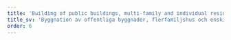 ```yaml
---
title: 'Building of public buildings, multi-family and individual residential houses.'
title_sv: 'Byggnation av offentliga byggnader, flerfamiljshus och enskilda bostadshus.'
order: 6
---
```

